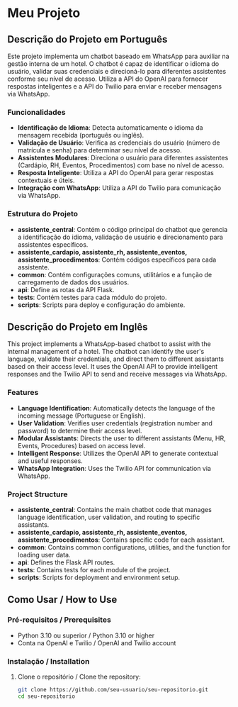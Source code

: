 # Meu Projeto

## Descrição do Projeto em Português

Este projeto implementa um chatbot baseado em WhatsApp para auxiliar na gestão interna de um hotel. O chatbot é capaz de identificar o idioma do usuário, validar suas credenciais e direcioná-lo para diferentes assistentes conforme seu nível de acesso. Utiliza a API do OpenAI para fornecer respostas inteligentes e a API do Twilio para enviar e receber mensagens via WhatsApp.

### Funcionalidades

- **Identificação de Idioma**: Detecta automaticamente o idioma da mensagem recebida (português ou inglês).
- **Validação de Usuário**: Verifica as credenciais do usuário (número de matrícula e senha) para determinar seu nível de acesso.
- **Assistentes Modulares**: Direciona o usuário para diferentes assistentes (Cardápio, RH, Eventos, Procedimentos) com base no nível de acesso.
- **Resposta Inteligente**: Utiliza a API do OpenAI para gerar respostas contextuais e úteis.
- **Integração com WhatsApp**: Utiliza a API do Twilio para comunicação via WhatsApp.

### Estrutura do Projeto

- **assistente_central**: Contém o código principal do chatbot que gerencia a identificação do idioma, validação de usuário e direcionamento para assistentes específicos.
- **assistente_cardapio, assistente_rh, assistente_eventos, assistente_procedimentos**: Contém códigos específicos para cada assistente.
- **common**: Contém configurações comuns, utilitários e a função de carregamento de dados dos usuários.
- **api**: Define as rotas da API Flask.
- **tests**: Contém testes para cada módulo do projeto.
- **scripts**: Scripts para deploy e configuração do ambiente.

## Descrição do Projeto em Inglês

This project implements a WhatsApp-based chatbot to assist with the internal management of a hotel. The chatbot can identify the user's language, validate their credentials, and direct them to different assistants based on their access level. It uses the OpenAI API to provide intelligent responses and the Twilio API to send and receive messages via WhatsApp.

### Features

- **Language Identification**: Automatically detects the language of the incoming message (Portuguese or English).
- **User Validation**: Verifies user credentials (registration number and password) to determine their access level.
- **Modular Assistants**: Directs the user to different assistants (Menu, HR, Events, Procedures) based on access level.
- **Intelligent Response**: Utilizes the OpenAI API to generate contextual and useful responses.
- **WhatsApp Integration**: Uses the Twilio API for communication via WhatsApp.

### Project Structure

- **assistente_central**: Contains the main chatbot code that manages language identification, user validation, and routing to specific assistants.
- **assistente_cardapio, assistente_rh, assistente_eventos, assistente_procedimentos**: Contains specific code for each assistant.
- **common**: Contains common configurations, utilities, and the function for loading user data.
- **api**: Defines the Flask API routes.
- **tests**: Contains tests for each module of the project.
- **scripts**: Scripts for deployment and environment setup.

## Como Usar / How to Use

### Pré-requisitos / Prerequisites

- Python 3.10 ou superior / Python 3.10 or higher
- Conta na OpenAI e Twilio / OpenAI and Twilio account

### Instalação / Installation

1. Clone o repositório / Clone the repository:
   ```sh
   git clone https://github.com/seu-usuario/seu-repositorio.git
   cd seu-repositorio


